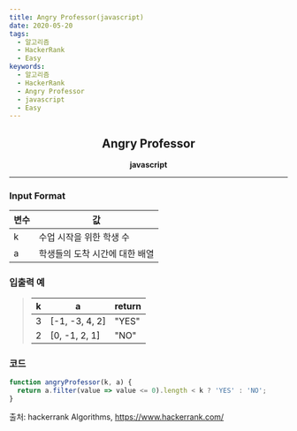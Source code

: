 ```yaml
---
title: Angry Professor(javascript)
date: 2020-05-20
tags:
  - 알고리즘
  - HackerRank
  - Easy
keywords:
  - 알고리즘
  - HackerRank
  - Angry Professor
  - javascript
  - Easy
---
```


## <center>Angry Professor</center>

**<center>javascript</center>**

---

### Input Format

| 변수 | 값                             |
| ---- | ------------------------------ |
| k    | 수업 시작을 위한 학생 수       |
| a    | 학생들의 도착 시간에 대한 배열 |

### 입출력 예

> | k   | a              | return |
> | --- | -------------- | ------ |
> | 3   | [-1, -3, 4, 2] | "YES"  |
> | 2   | [0, -1, 2, 1]  | "NO"   |

### 코드

```javascript
function angryProfessor(k, a) {
  return a.filter(value => value <= 0).length < k ? 'YES' : 'NO';
}
```

출처: hackerrank Algorithms, https://www.hackerrank.com/
